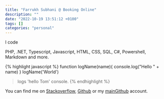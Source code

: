```yaml
---
title: "Farrukh Subhani @ Booking Online"
description: ""
date: "2022-10-19 13:51:12 +0100"
tags: []
categories: "personal"
---
```


I code

PHP, .NET, Typescript, Javascript, HTML, CSS, SQL, C#, Powershell, Markdown and more.

{% highlight javascript %}
function logName(name){
  console.log("Hello " + name)
}
logName('World')
> logs 'hello Tom' console.
{% endhighlight %}

You can find me on [Stackoverflow], [Github] or my [mainGithub] account.

[Stackoverflow]: https://stackoverflow.com/users/923695/farrukh-subhani
[github]:   https://github.com/mfsbo
[mainGithub]: https://github.com/farrukhsubhani
